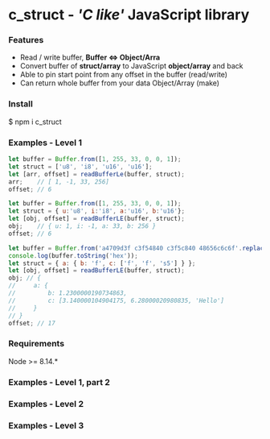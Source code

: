 c_struct - *'C like'* JavaScript library
========
### Features
* Read / write buffer, **Buffer <=> Object/Arra**
* Convert buffer of **struct/array** to JavaScript **object/array** and back
* Able to pin start point from any offset in the buffer (read/write)
* Can return whole buffer from your data Object/Array (make)
### Install
$ npm i c_struct
### Examples - Level 1
```javascript
let buffer = Buffer.from([1, 255, 33, 0, 0, 1]);
let struct = ['u8', 'i8', 'u16', 'u16'];
let [arr, offset] = readBufferLe(buffer, struct);
arr;    // [ 1, -1, 33, 256]
offset; // 6
```
```javascript
let buffer = Buffer.from([1, 255, 33, 0, 0, 1]);
let struct = { u:'u8', i:'i8', a:'u16', b:'u16'};
let [obj, offset] = readBufferLE(buffer, struct);
obj;    // { u: 1, i: -1, a: 33, b: 256 }
offset; // 6
```
```javascript
let buffer = Buffer.from('a4709d3f c3f54840 c3f5c840 48656c6c6f'.replace(/ /g, ''), 'hex'); //{1.23, 3.14, 6.28, 'Hello'}
console.log(buffer.toString('hex'));
let struct = { a: { b: 'f', c: ['f', 'f', 's5'] } };
let [obj, offset] = readBufferLE(buffer, struct);
obj; // {
//     a: {
//         b: 1.2300000190734863,
//         c: [3.140000104904175, 6.28000020980835, 'Hello']
//     }
// }
offset; // 17
```
### Requirements
Node >= 8.14.*



### Examples - Level 1, part 2
### Examples - Level 2
### Examples - Level 3
